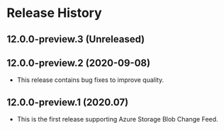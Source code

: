 # Release History

## 12.0.0-preview.3 (Unreleased)


## 12.0.0-preview.2 (2020-09-08)

- This release contains bug fixes to improve quality.

## 12.0.0-preview.1 (2020.07)

- This is the first release supporting Azure Storage Blob Change Feed.
